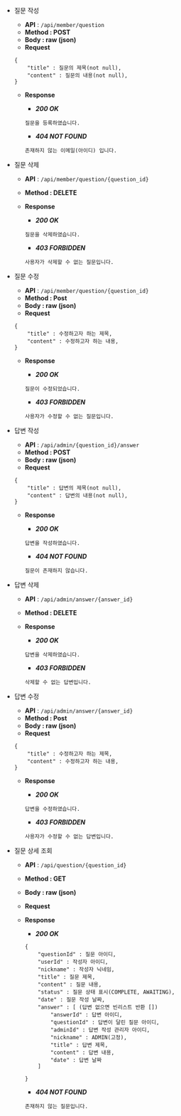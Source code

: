- 질문 작성
    - **API** : `/api/member/question`
    - **Method : POST**
    - **Body :  raw (json)**
    - **Request**
    
    ```jsonc
    {
        "title" : 질문의 제목(not null),
        "content" : 질문의 내용(not null),
    }
    ```
    
    - **Response**
      
        - ***200 OK***
          
        ```jsonc
        질문을 등록하였습니다.
        ```
        
        - ***404 NOT FOUND***
        
        ```jsonc
        존재하지 않는 이메일(아이디) 입니다.
        ```

- 질문 삭제
    - **API** : `/api/member/question/{question_id}`
    - **Method : DELETE**
    - **Response**
      
        - ***200 OK***
          
        ```jsonc
        질문을 삭제하였습니다.
        ```
        
        - ***403 FORBIDDEN***
        
        ```jsonc
        사용자가 삭제할 수 없는 질문입니다.
        ```
- 질문 수정
    - **API** : `/api/member/question/{question_id}`
    - **Method : Post**
    - **Body :  raw (json)**
    - **Request**
    
    ```jsonc
    {
        "title" : 수정하고자 하는 제목,
        "content" : 수정하고자 하는 내용,
    }
    ```
    
    - **Response**
      
        - ***200 OK***
          
        ```jsonc
        질문이 수정되었습니다.
        ```
        
        - ***403 FORBIDDEN***
        
        ```jsonc
        사용자가 수정할 수 없는 질문입니다.
        ```

- 답변 작성
    - **API** : `/api/admin/{question_id}/answer`
    - **Method : POST**
    - **Body :  raw (json)**
    - **Request**
    
    ```jsonc
    {
        "title" : 답변의 제목(not null),
        "content" : 답변의 내용(not null),
    }
    ```
    
    - **Response**
      
        - ***200 OK***
          
        ```jsonc
        답변을 작성하였습니다.
        ```
        
        - ***404 NOT FOUND***
        
        ```jsonc
        질문이 존재하지 않습니다.
        ```

- 답변 삭제
    - **API** : `/api/admin/answer/{answer_id}`
    - **Method : DELETE**
    - **Response**
      
        - ***200 OK***
          
        ```jsonc
        답변을 삭제하였습니다.
        ```
        
        - ***403 FORBIDDEN***
        
        ```jsonc
        삭제할 수 없는 답변입니다.
        ```
- 답변 수정
    - **API** : `/api/admin/answer/{answer_id}`
    - **Method : Post**
    - **Body :  raw (json)**
    - **Request**
    
    ```jsonc
    {
        "title" : 수정하고자 하는 제목,
        "content" : 수정하고자 하는 내용,
    }
    ```
    
    - **Response**
      
        - ***200 OK***
          
        ```jsonc
        답변을 수정하였습니다.
        ```
        
        - ***403 FORBIDDEN***
        
        ```jsonc
        사용자가 수정할 수 없는 답변입니다.
        ```
- 질문 상세 조회
    - **API** : `/api/question/{question_id}`
    - **Method : GET**
    - **Body :  raw (json)**
    - **Request**
    - **Response**
      
        - ***200 OK***
          
        ```jsonc
        {
            "questionId" : 질문 아이디,
            "userId" : 작성자 아이디,
            "nickname" : 작성자 닉네임,
            "title" : 질문 제목,
            "content" : 질문 내용,
            "status" : 질문 상태 표시(COMPLETE, AWAITING),
            "date" : 질문 작성 날짜,
            "answer" : [ (답변 없으면 빈리스트 반환 [])
                "answerId" : 답변 아이디,
                "questionId" : 답변이 달린 질문 아이디,
                "adminId" : 답변 작성 관리자 아이디,
                "nickname" : ADMIN(고정),
                "title" : 답변 제목,
                "content" : 답변 내용,
                "date" : 답변 날짜
            ]
        
        }
        
        ```
        
        - ***404 NOT FOUND***
        
        ```jsonc
        존재하지 않는 질문입니다.
        ```
        

